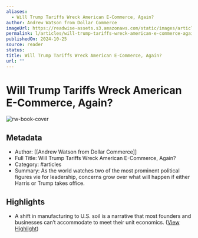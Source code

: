 ```yaml
---
aliases:
  - Will Trump Tariffs Wreck American E-Commerce, Again?
author: Andrew Watson from Dollar Commerce
imageUrl: https://readwise-assets.s3.amazonaws.com/static/images/article3.5c705a01b476.png
permalink: l/articles/will-trump-tariffs-wreck-american-e-commerce-again
publishedOn: 2024-10-25
source: reader
status: 
title: Will Trump Tariffs Wreck American E-Commerce, Again?
url: ""
---
```

# Will Trump Tariffs Wreck American E-Commerce, Again?

![rw-book-cover](https://readwise-assets.s3.amazonaws.com/static/images/article3.5c705a01b476.png)

## Metadata

- Author: [[Andrew Watson from Dollar Commerce]]
- Full Title: Will Trump Tariffs Wreck American E-Commerce, Again?
- Category: #articles
- Summary: As the world watches two of the most prominent political figures vie for leadership, concerns grow over what will happen if either Harris or Trump takes office.

## Highlights

- A shift in manufacturing to U.S. soil is a narrative that most founders and businesses can’t accommodate to meet their unit economics. ([View Highlight](https://read.readwise.io/read/01jbcetey3ap0tjnby0gdvb3ms))
